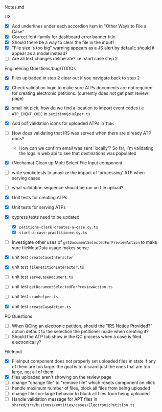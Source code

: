 Notes.md

UX 
- [x] Add underlines under each accordion item in "Other Ways to File a Case"
- [x] Correct font-family for dashboard error banner title 
- [x] Should there be a way to clear the file in the input?
- [x] "File size is too big" warning appears as a JS alert by default; should it appear as a modal instead?
- [ ] Are all text changes deliberate? i.e. start case step 2

Engineering Questions/bug/TODOs
- [x] Files uploaded in step 2 clear out if you navigate back to step 2
- [x] Check validation logic to make sure ATPs documents are not required for creating electronic petitions. (currently does not get past review page)
- [x] small nit pick, how do we find a location to import event codes i.e `ATP_EVENT_CODE` in `petitionQcHelper.ts`
- [x] Add pdf validation icons for uploaded ATPs in `Tabs`
- [ ] How does validating that IRS was served when there are already ATP docs?
    - How can we confirm email was sent 'locally'? So far, I'm validating the logs in web api to see that destinations was populated
- [x] (Nechama) Clean up Multi Select File Input component
- [ ] write smoketests to anaylize the impact of 'processing' ATP when serving cases
- [ ] what validation sequence should be run on file upload?
- [x] Unit tests for creating ATPs
- [x] Unit tests for serving ATPs
- [x] cypress tests need to be updated
  - [x] `petitions-clerk-creates-a-case.cy.ts`
  - [x] `start-a-case-practitioner.cy.ts`
- [ ] Investigate other uses of `getDocumentSelectedForPreviewAction` to make sure fileMetaData usage makes sense
- [x] unit test `createCaseInteractor`
- [x] unit test `filePetitionInteractor.ts`
- [ ] unit test `serveCaseDocument.ts`
- [ ] unit test `getDocumentSelectedForPreviewAction.ts`
- [ ] unit test `scanHelper.ts`
- [x] unit test `createCaseAction.ts`


PO Questions
- [ ] When QCing an electronic petition, should the "IRS Notice Provided?" option default to the selection the petitioner made when creating it?
- [ ] Should the ATP tab show in the QC process when a case is filed electronically?

FileInput 
- [x] FileInput component does not properly set uploaded files in state if any of them are too large. the goal is to discard just the ones that are too large, not all of them.
- [x] files uploaded aren't showing on the review page
- [ ] change "change file" to "remove file" which resets component on click
- [ ] handle maximum number of files, block all files from being uploaded
- [ ] change file-too-large behavior to block all files from being uploaded
- [ ] Handle validation message for APT files in `shared/src/business/entities/cases/ElectronicPetition.ts`
